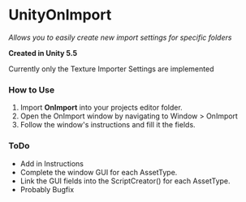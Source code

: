 # UnityOnImport
*Allows you to easily create new import settings for specific folders*

**Created in Unity 5.5**

Currently only the Texture Importer Settings are implemented

### How to Use
1. Import **OnImport** into your projects editor folder.
2. Open the OnImport window by navigating to Window > OnImport
3. Follow the window's instructions and fill it the fields.

### ToDo
- Add in Instructions
- Complete the window GUI for each AssetType.
- Link the GUI fields into the ScriptCreator() for each AssetType.
- Probably Bugfix